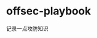 









































































































# offsec-playbook
记录一点攻防知识
